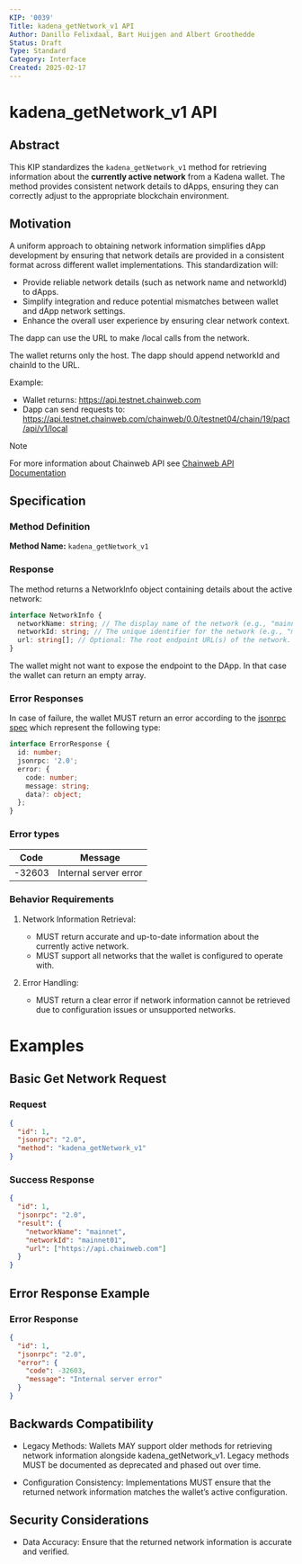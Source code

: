 ```yaml
---
KIP: '0039'
Title: kadena_getNetwork_v1 API
Author: Danillo Felixdaal, Bart Huijgen and Albert Groothedde
Status: Draft
Type: Standard
Category: Interface
Created: 2025-02-17
---
```


# kadena_getNetwork_v1 API

## Abstract

This KIP standardizes the `kadena_getNetwork_v1` method for retrieving
information about the **currently active network** from a Kadena wallet. The
method provides consistent network details to dApps, ensuring they can correctly
adjust to the appropriate blockchain environment.

## Motivation

A uniform approach to obtaining network information simplifies dApp development
by ensuring that network details are provided in a consistent format across
different wallet implementations. This standardization will:

- Provide reliable network details (such as network name and networkId) to
  dApps.
- Simplify integration and reduce potential mismatches between wallet and dApp
  network settings.
- Enhance the overall user experience by ensuring clear network context.

The dapp can use the URL to make /local calls from the network.

The wallet returns only the host. The dapp should append networkId and chainId
to the URL.

Example:

- Wallet returns: https://api.testnet.chainweb.com
- Dapp can send requests to:
  https://api.testnet.chainweb.com/chainweb/0.0/testnet04/chain/19/pact/api/v1/local

> [!NOTE]  
> For more information about Chainweb API see
> [Chainweb API Documentation](api.chainweb.com)

## Specification

### Method Definition

**Method Name:** `kadena_getNetwork_v1`

### Response

The method returns a NetworkInfo object containing details about the active
network:

```typescript
interface NetworkInfo {
  networkName: string; // The display name of the network (e.g., "mainnet").
  networkId: string; // The unique identifier for the network (e.g., "mainnet01").
  url: string[]; // Optional: The root endpoint URL(s) of the network. This should be the base URL for sending commands (e.g., "https://api.chainweb.com") rather than the full command path. Placeholders for chainId should be managed by the client.
}
```

The wallet might not want to expose the endpoint to the DApp. In that case the
wallet can return an empty array.

### Error Responses

In case of failure, the wallet MUST return an error according to the
[jsonrpc spec](https://www.jsonrpc.org/specification#error_object) which
represent the following type:

```typescript
interface ErrorResponse {
  id: number;
  jsonrpc: '2.0';
  error: {
    code: number;
    message: string;
    data?: object;
  };
}
```

### Error types

| Code   | Message               |
| ------ | --------------------- |
| -32603 | Internal server error |

### Behavior Requirements

1. Network Information Retrieval:

   - MUST return accurate and up-to-date information about the currently active
     network.
   - MUST support all networks that the wallet is configured to operate with.

2. Error Handling:
   - MUST return a clear error if network information cannot be retrieved due to
     configuration issues or unsupported networks.

# Examples

## Basic Get Network Request

### Request

```json
{
  "id": 1,
  "jsonrpc": "2.0",
  "method": "kadena_getNetwork_v1"
}
```

### Success Response

```json
{
  "id": 1,
  "jsonrpc": "2.0",
  "result": {
    "networkName": "mainnet",
    "networkId": "mainnet01",
    "url": ["https://api.chainweb.com"]
  }
}
```

## Error Response Example

### Error Response

```json
{
  "id": 1,
  "jsonrpc": "2.0",
  "error": {
    "code": -32603,
    "message": "Internal server error"
  }
}
```

## Backwards Compatibility

- Legacy Methods: Wallets MAY support older methods for retrieving network
  information alongside kadena_getNetwork_v1. Legacy methods MUST be documented
  as deprecated and phased out over time.

- Configuration Consistency: Implementations MUST ensure that the returned
  network information matches the wallet’s active configuration.

## Security Considerations

- Data Accuracy: Ensure that the returned network information is accurate and
  verified.
